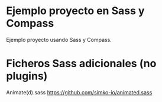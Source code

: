 
# Ejemplo proyecto en Sass y Compass

Ejemplo proyecto usando Sass y Compass.

# Ficheros Sass adicionales (no plugins)

Animate(d).sass
https://github.com/simko-io/animated.sass